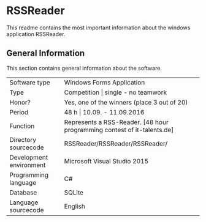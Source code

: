 # RSSReader 

<p>
This readme contains the most important information about the windows application RSSReader. 
</p>

<h2><b>General Information</b></h2>

<p>
This section contains general information about the software.
</p>
<table>
  <tr>
    <td>Software type</td>
    <td>Windows Forms Application</td>
  </tr>
  <tr>
    <td>Type</td>
    <td>Competition | single - no teamwork</td>
   <tr>
    <td>Honor?</td>
    <td>Yes, one of the winners (place 3 out of 20)</td>
   <tr>
   <tr>
    <td>Period</td>
    <td>48 h | 10.09. - 11.09.2016</td>
   <tr>
    <td>Function</td>
    <td>Represents a RSS-Reader. [48 hour programming contest of it-talents.de]</td>
  </tr>
  <tr>
    <td>Directory sourcecode</td>
    <td>RSSReader/RSSReader/RSSReader/</td>
  </tr>
    <tr>
    <td>Development environment</td>
    <td>Microsoft Visual Studio 2015</td>
  </tr>
    <tr>
    <td>Programming language</td>
    <td>C#</td>
  </tr>
    <tr>
    <td>Database</td>
    <td>SQLite</td>
  </tr>
  <tr>
    <td>Language sourcecode</td>
    <td>English</td>
  </tr>
</table>
